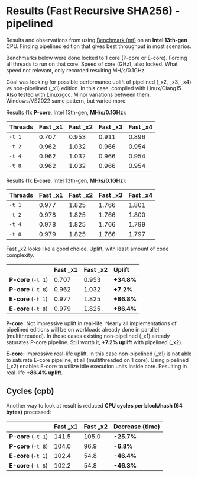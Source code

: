 # Results (Fast Recursive SHA256) - pipelined

Results and observations from using [Benchmark (mt)](BENCHMARK.md) on an **Intel 13th-gen** CPU. Finding pipelined edition that gives best throughput in most scenarios.

Benchmarks below were done locked to 1 core (P-core or E-core). Forcing all threads to run on that core. Speed of core (GHz), also locked. What speed not relevant, only recorded resulting MH/s/0.1GHz.

Goal was looking for possible performance uplift of pipelined (_x2, _x3, _x4) vs non-pipelined (_x1) edition. In this case, compiled with Linux/Clang15. Also tested with Linux/gcc. Minor variations between them. Windows/VS2022 same pattern, but varied more.

Results (1x **P-core**, Intel 13th-gen, **MH/s/0.1GHz**):

| Threads | Fast _x1 | Fast _x2 | Fast _x3 | Fast _x4 |
| :--- | :--- | :--- | :--- | :--- |
| `-t 1` | 0.707 | 0.953 | 0.911 | 0.896 |
| `-t 2` | 0.962 | 1.032 | 0.966 | 0.954 |
| `-t 4` | 0.962 | 1.032 | 0.966 | 0.954 |
| `-t 8` | 0.962 | 1.032 | 0.966 | 0.954 |

Results (1x **E-core**, Intel 13th-gen, **MH/s/0.1GHz**):

| Threads | Fast _x1 | Fast _x2 | Fast _x3 | Fast _x4 |
| :--- | :--- | :--- | :--- | :--- |
| `-t 1` | 0.977 | 1.825 | 1.766 | 1.801 |
| `-t 2` | 0.978 | 1.825 | 1.766 | 1.800 |
| `-t 4` | 0.978 | 1.825 | 1.766 | 1.799 |
| `-t 8` | 0.979 | 1.825 | 1.766 | 1.797 |

Fast _x2 looks like a good choice. Uplift, with least amount of code complexity.

| | Fast _x1 | Fast _x2 | Uplift |
| :--- | :--- | :--- | :--- |
| **P-core** (`-t 1`) | 0.707 | 0.953 | **+34.8%** |
| **P-core** (`-t 8`) | 0.962 | 1.032 | **+7.2%** |
| **E-core** (`-t 1`) | 0.977 | 1.825 | **+86.8%** |
| **E-core** (`-t 8`) | 0.979 | 1.825 | **+86.4%** |

**P-core:** Not impressive uplift in real-life. Nearly all implementations of pipelined editions will be on workloads already done in parallel (multithreaded). In those cases existing non-pipelined (_x1) already saturates P-core pipeline. Still worth it, **+7.2% uplift** with pipelined (_x2).

**E-core:** Impressive real-life uplift. In this case non-pipelined (_x1) is not able to saturate E-core pipeline, at all (multithreaded on 1 core). Using pipelined (_x2) enables E-core to utilize idle execution units inside core. Resulting in real-life **+86.4% uplift**.

## Cycles (cpb)

Another way to look at result is reduced **CPU cycles per block/hash (64 bytes)** processed:

| | Fast _x1 | Fast _x2 | Decrease (time) |
| :--- | :--- | :--- | :--- |
| **P-core** (`-t 1`) | 141.5 | 105.0 | **-25.7%** |
| **P-core** (`-t 8`) | 104.0 | 96.9 | **-6.8%** |
| **E-core** (`-t 1`) | 102.4 | 54.8 | **-46.4%** |
| **E-core** (`-t 8`) | 102.2 | 54.8 | **-46.3%** |

<!-- eof -->
